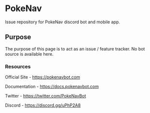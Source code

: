 # PokeNav

Issue repository for PokeNav discord bot and mobile app.

## Purpose

The purpose of this page is to act as an issue / feature tracker. No bot source is available here.

### Resources


Official Site - https://pokenavbot.com

Documentation - https://docs.pokenavbot.com

Twitter - https://twitter.com/PokeNavBot

Discord - https://discord.gg/uPhP2A8
